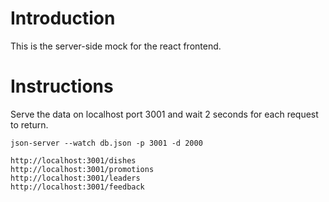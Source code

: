 # Introduction

This is the server-side mock for the react frontend. 

# Instructions

Serve the data on localhost port 3001 and wait 2 seconds for each request to
return.

```
json-server --watch db.json -p 3001 -d 2000

http://localhost:3001/dishes
http://localhost:3001/promotions
http://localhost:3001/leaders
http://localhost:3001/feedback
```
